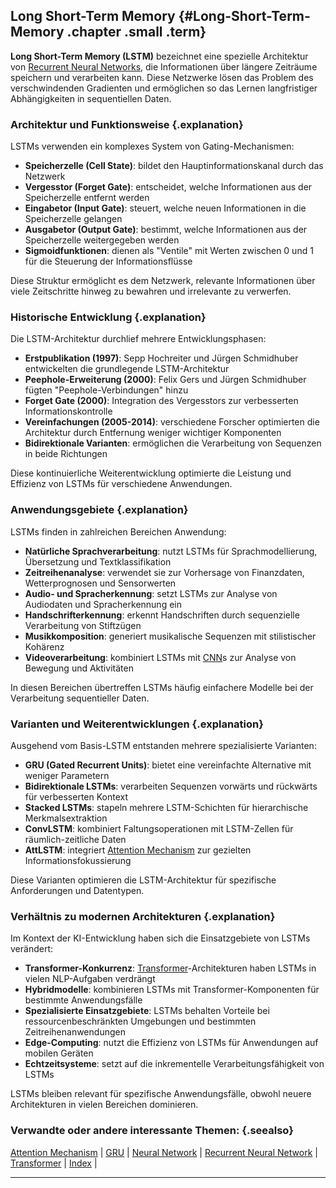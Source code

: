 ## Long Short-Term Memory {#Long-Short-Term-Memory .chapter .small .term}

**Long Short-Term Memory (LSTM)** bezeichnet eine spezielle Architektur von [Recurrent Neural Networks](#Recurrent-Neural-Network), die Informationen über längere Zeiträume speichern und verarbeiten kann.
Diese Netzwerke lösen das Problem des verschwindenden Gradienten und ermöglichen so das Lernen langfristiger Abhängigkeiten in sequentiellen Daten.

### Architektur und Funktionsweise {.explanation}

LSTMs verwenden ein komplexes System von Gating-Mechanismen:

- **Speicherzelle (Cell State)**: bildet den Hauptinformationskanal durch das Netzwerk
- **Vergesstor (Forget Gate)**: entscheidet, welche Informationen aus der Speicherzelle entfernt werden
- **Eingabetor (Input Gate)**: steuert, welche neuen Informationen in die Speicherzelle gelangen
- **Ausgabetor (Output Gate)**: bestimmt, welche Informationen aus der Speicherzelle weitergegeben werden
- **Sigmoidfunktionen**: dienen als "Ventile" mit Werten zwischen 0 und 1 für die Steuerung der Informationsflüsse

Diese Struktur ermöglicht es dem Netzwerk, relevante Informationen über viele Zeitschritte hinweg zu bewahren und irrelevante zu verwerfen.

### Historische Entwicklung {.explanation}

Die LSTM-Architektur durchlief mehrere Entwicklungsphasen:

- **Erstpublikation (1997)**: Sepp Hochreiter und Jürgen Schmidhuber entwickelten die grundlegende LSTM-Architektur
- **Peephole-Erweiterung (2000)**: Felix Gers und Jürgen Schmidhuber fügten "Peephole-Verbindungen" hinzu
- **Forget Gate (2000)**: Integration des Vergesstors zur verbesserten Informationskontrolle
- **Vereinfachungen (2005-2014)**: verschiedene Forscher optimierten die Architektur durch Entfernung weniger wichtiger Komponenten
- **Bidirektionale Varianten**: ermöglichen die Verarbeitung von Sequenzen in beide Richtungen

Diese kontinuierliche Weiterentwicklung optimierte die Leistung und Effizienz von LSTMs für verschiedene Anwendungen.

### Anwendungsgebiete {.explanation}

LSTMs finden in zahlreichen Bereichen Anwendung:

- **Natürliche Sprachverarbeitung**: nutzt LSTMs für Sprachmodellierung, Übersetzung und Textklassifikation
- **Zeitreihenanalyse**: verwendet sie zur Vorhersage von Finanzdaten, Wetterprognosen und Sensorwerten
- **Audio- und Spracherkennung**: setzt LSTMs zur Analyse von Audiodaten und Spracherkennung ein
- **Handschrifterkennung**: erkennt Handschriften durch sequenzielle Verarbeitung von Stiftzügen
- **Musikkomposition**: generiert musikalische Sequenzen mit stilistischer Kohärenz
- **Videoverarbeitung**: kombiniert LSTMs mit [CNN](#CNN)s zur Analyse von Bewegung und Aktivitäten

In diesen Bereichen übertreffen LSTMs häufig einfachere Modelle bei der Verarbeitung sequentieller Daten.

### Varianten und Weiterentwicklungen {.explanation}

Ausgehend vom Basis-LSTM entstanden mehrere spezialisierte Varianten:

- **GRU (Gated Recurrent Units)**: bietet eine vereinfachte Alternative mit weniger Parametern
- **Bidirektionale LSTMs**: verarbeiten Sequenzen vorwärts und rückwärts für verbesserten Kontext
- **Stacked LSTMs**: stapeln mehrere LSTM-Schichten für hierarchische Merkmalsextraktion
- **ConvLSTM**: kombiniert Faltungsoperationen mit LSTM-Zellen für räumlich-zeitliche Daten
- **AttLSTM**: integriert [Attention Mechanism](#Attention-Mechanism) zur gezielten Informationsfokussierung

Diese Varianten optimieren die LSTM-Architektur für spezifische Anforderungen und Datentypen.

### Verhältnis zu modernen Architekturen {.explanation}

Im Kontext der KI-Entwicklung haben sich die Einsatzgebiete von LSTMs verändert:

- **Transformer-Konkurrenz**: [Transformer](#Transformer)-Architekturen haben LSTMs in vielen NLP-Aufgaben verdrängt
- **Hybridmodelle**: kombinieren LSTMs mit Transformer-Komponenten für bestimmte Anwendungsfälle
- **Spezialisierte Einsatzgebiete**: LSTMs behalten Vorteile bei ressourcenbeschränkten Umgebungen und bestimmten Zeitreihenanwendungen
- **Edge-Computing**: nutzt die Effizienz von LSTMs für Anwendungen auf mobilen Geräten
- **Echtzeitsysteme**: setzt auf die inkrementelle Verarbeitungsfähigkeit von LSTMs

LSTMs bleiben relevant für spezifische Anwendungsfälle, obwohl neuere Architekturen in vielen Bereichen dominieren.

### Verwandte oder andere interessante Themen: {.seealso}

[Attention Mechanism](#Attention-Mechanism) |
[GRU](#GRU) |
[Neural Network](#Neural-Network) |
[Recurrent Neural Network](#Recurrent-Neural-Network) |
[Transformer](#Transformer) |
[Index](#Index) |

----


